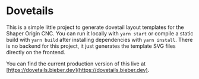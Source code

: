 # Dovetails

This is a simple little project to generate dovetail layout templates
for the Shaper Origin CNC.  You can run it locally with `yarn start`
or compile a static build with `yarn build` after installing
dependencies with `yarn install`.  There is no backend for this
project, it just generates the template SVG files directly on the
frontend.

You can find the current production version of this live at
[https://dovetails.bieber.dev](https://dovetails.bieber.dev).
